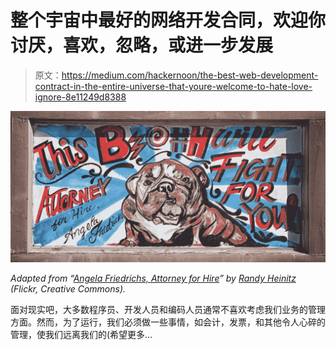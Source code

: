 # 整个宇宙中最好的网络开发合同，欢迎你讨厌，喜欢，忽略，或进一步发展

> 原文：<https://medium.com/hackernoon/the-best-web-development-contract-in-the-entire-universe-that-youre-welcome-to-hate-love-ignore-8e11249d8388>

![](img/086045ce63102c0ece3aad70fcf96562.png)

*Adapted from “*[*Angela Friedrichs, Attorney for Hire*](https://www.flickr.com/photos/rheinitz/8514044717/in/photolist-dYmGSr-nZMyZP-7wJa5b-Au3cM7-Bpif5f-Uro34E-VEdQv7-3Q2JMD-VvLCNL-fxxi4b-5Pnxus-6Pb8xh-5y1hEV-eMgfdz-a5FMNo-R6x37A-bn7BqP-aPa2H6-VHM654-SRDPAZ-bAQy2x-5ujqmL-onNL1X-ShucrB-duCSj9-8wfv3d-dPcqJ1-9ofefG-Vpab2y-UgQt91-VAFKsa-VmZZun-Vm9wLm-UEjyh9-UgQqMY-Vwf2un-VyypSz-VJ1r16-UjUDwZ-VVquLc-6wHzEu-UjYwYR-9yFG7s-jL4Gq-Vm8v3o-wJSrh-bDWN7u-9jEqkM-9Vf22Q-8xs6pv)*” by* [*Randy Heinitz*](https://www.flickr.com/photos/rheinitz/) *(Flickr, Creative Commons).*

面对现实吧，大多数程序员、开发人员和编码人员通常不喜欢考虑我们业务的管理方面。然而，为了运行，我们必须做一些事情，如会计，发票，和其他令人心碎的管理，使我们远离我们的(希望更多…